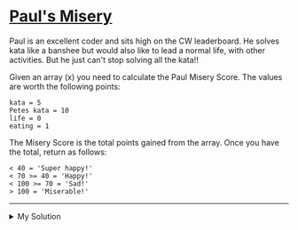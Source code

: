 # [Paul's Misery](https://www.codewars.com/kata/57ee31c5e77282c24d000024)

Paul is an excellent coder and sits high on the CW leaderboard. He solves kata like a banshee but would also like to
lead a normal life, with other activities. But he just can't stop solving all the kata!!

Given an array (x) you need to calculate the Paul Misery Score. The values are worth the following points:

    kata = 5
    Petes kata = 10
    life = 0
    eating = 1

The Misery Score is the total points gained from the array. Once you have the total, return as follows:

    < 40 = 'Super happy!'
    < 70 >= 40 = 'Happy!'
    < 100 >= 70 = 'Sad!'
    > 100 = 'Miserable!'

---

<details><summary>My Solution</summary>

```js
function paul(x) {
  const scoreDict = {
    kata: 5,
    "Petes kata": 10,
    life: 0,
    eating: 1,
  };
  const total = x.reduce((t, c) => (t += scoreDict[c]), 0);
  if (total < 40) return "Super happy!";
  else if (total < 70) return "Happy!";
  else if (total < 100) return "Sad!";
  else return "Miserable!";
}
```

</details>
